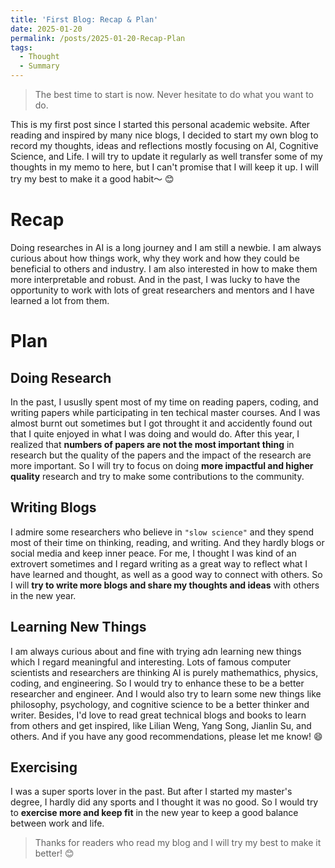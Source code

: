 ```yaml
---
title: 'First Blog: Recap & Plan'
date: 2025-01-20
permalink: /posts/2025-01-20-Recap-Plan
tags:
  - Thought
  - Summary
---
```

> The best time to start is now. Never hesitate to do what you want to do.

This is my first post since I started this personal academic website. After reading and inspired by many nice blogs, I decided to start my own blog to record my thoughts, ideas and reflections mostly focusing on AI, Cognitive Science, and Life. I will try to update it regularly as well transfer some of my thoughts in my memo to here, but I can't promise that I will keep it up. I will try my best to make it a good habit～ 😊

# Recap

Doing researches in AI is a long journey and I am still a newbie. I am always curious about how things work, why they work and how they could be beneficial to others and industry. I am also interested in how to make them more interpretable and robust. And in the past, I was lucky to have the opportunity to work with lots of great researchers and mentors and I have learned a lot from them.

# Plan

## Doing Research
In the past, I ususlly spent most of my time on reading papers, coding, and writing papers while participating in ten techical master courses. And I was almost burnt out sometimes but I got throught it and accidently found out that I quite enjoyed in what I was doing and would do. After this year, I realized that **numbers of papers are not the most important thing** in research but the quality of the papers and the impact of the research are more important. So I will try to focus on doing **more impactful and higher quality** research and try to make some contributions to the community.

## Writing Blogs
I admire some researchers who believe in `"slow science"` and they spend most of their time on thinking, reading, and writing. And they hardly blogs or social media and keep inner peace. For me, I thought I was kind of an extrovert sometimes and I regard writing as a great way to reflect what I have learned and thought, as well as a good way to connect with others. So I will **try to write more blogs and share my thoughts and ideas** with others in the new year.

## Learning New Things
I am always curious about and fine with trying adn learning new things which I regard meaningful and interesting. Lots of famous computer scientists and researchers are thinking AI is purely mathemathics, physics, coding, and engineering. So I would try to enhance these to be a better researcher and engineer. And I would also try to learn some new things like philosophy, psychology, and cognitive science to be a better thinker and writer. Besides, I'd love to read great technical blogs and books to learn from others and get inspired, like Lilian Weng, Yang Song, Jianlin Su, and others. And if you have any good recommendations, please let me know! 😄

## Exercising
I was a super sports lover in the past. But after I started my master's degree, I hardly did any sports and I thought it was no good. So I would try to **exercise more and keep fit** in the new year to keep a good balance between work and life.

> Thanks for readers who read my blog and I will try my best to make it better! 😊